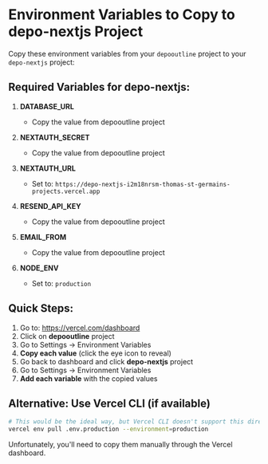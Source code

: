 # Environment Variables to Copy to depo-nextjs Project

Copy these environment variables from your `depooutline` project to your `depo-nextjs` project:

## Required Variables for depo-nextjs:

1. **DATABASE_URL**
   - Copy the value from depooutline project

2. **NEXTAUTH_SECRET** 
   - Copy the value from depooutline project

3. **NEXTAUTH_URL**
   - Set to: `https://depo-nextjs-i2m18nrsm-thomas-st-germains-projects.vercel.app`

4. **RESEND_API_KEY**
   - Copy the value from depooutline project

5. **EMAIL_FROM**
   - Copy the value from depooutline project

6. **NODE_ENV**
   - Set to: `production`

## Quick Steps:

1. Go to: https://vercel.com/dashboard
2. Click on **depooutline** project
3. Go to Settings → Environment Variables
4. **Copy each value** (click the eye icon to reveal)
5. Go back to dashboard and click **depo-nextjs** project
6. Go to Settings → Environment Variables
7. **Add each variable** with the copied values

## Alternative: Use Vercel CLI (if available)

```bash
# This would be the ideal way, but Vercel CLI doesn't support this directly
vercel env pull .env.production --environment=production
```

Unfortunately, you'll need to copy them manually through the Vercel dashboard.
